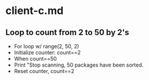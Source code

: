 # client-c.md

## Loop to count from 2 to 50 by 2's

- For loop w/ range(2, 50, 2)
- Initialize counter:  count==2
- When count==50
- Print "Stop scanning, 50 packages have been sorted.
- Reset counter, count==2